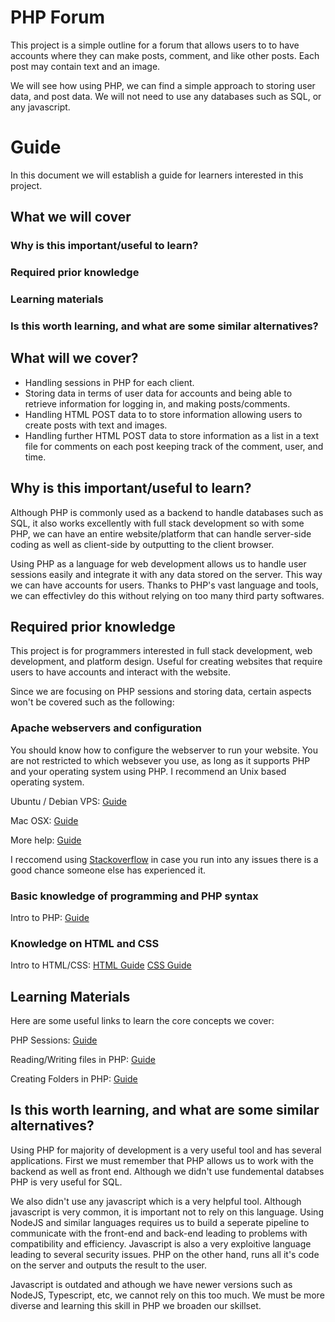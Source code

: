 # PHP Forum

This project is a simple outline for a forum that allows users to to have accounts where they can make posts, comment, and like other posts. Each post may contain text and an image. 

We will see how using PHP, we can find a simple approach to storing user data, and post data. We will not need to use any databases such as SQL, or any javascript.

# Guide

In this document we will establish a guide for learners interested in this project. 

## What we will cover

### Why is this important/useful to learn?

### Required prior knowledge

### Learning materials

### Is this worth learning, and what are some similar alternatives?

## What will we cover?

- Handling sessions in PHP for each client.
- Storing data in terms of user data for accounts and being able to retrieve information for logging in, and making posts/comments.
- Handling HTML POST data to to store information allowing users to create posts with text and images.
- Handling further HTML POST data to store information as a list in a text file for comments on each post keeping track of the comment, user, and time.


## Why is this important/useful to learn?

Although PHP is commonly used as a backend to handle databases such as SQL, it also works excellently with full stack development so with some PHP, we can have an entire website/platform that can handle server-side coding as well as client-side by outputting to the client browser.

Using PHP as a language for web development allows us to handle user sessions easily and integrate it with any data stored on the server. This way we can have accounts for users. Thanks to PHP's vast language and tools, we can effectivley do this without relying on too many third party softwares.

## Required prior knowledge

This project is for programmers interested in full stack development, web development, and platform design. Useful for creating websites that require users to have accounts and interact with the website.

Since we are focusing on PHP sessions and storing data, certain aspects won't be covered such as the following:

### Apache webservers and configuration
You should know how to configure the webserver to run your website. You are not restricted to which websever you use, as long as it supports PHP and your operating system using PHP. I recommend an Unix based operating system.

Ubuntu / Debian VPS: [Guide](https://www.digitalocean.com/community/tutorials/how-to-configure-the-apache-web-server-on-an-ubuntu-or-debian-vps)
	
Mac OSX: [Guide](https://pimylifeup.com/install-apache-on-macos/)

More help: [Guide](https://opensource.com/article/18/2/apache-web-server-configuration)

I reccomend using [Stackoverflow](https://stackoverflow.com/) in case you run into any issues there is a good chance someone else has experienced it.

### Basic knowledge of programming and PHP syntax

Intro to PHP: [Guide](https://www.w3schools.com/php/php_intro.asp)

### Knowledge on HTML and CSS

Intro to HTML/CSS: [HTML Guide](https://www.w3schools.com/html/default.asp) [CSS Guide](https://www.w3schools.com/css/default.asp)

## Learning Materials

Here are some useful links to learn the core concepts we cover:

PHP Sessions: [Guide](https://www.w3schools.com/php/php_sessions.asp)

Reading/Writing files in PHP: [Guide](https://www.w3schools.com/php/php_file_open.asp)

Creating Folders in PHP: [Guide](https://help.scriptcase.net/portal/en/kb/articles/create-a-folder-using-php-code#:~:text=To%20create%20a%20folder%20on,read%20%2F%20write%20the%20new%20folder.)



## Is this worth learning, and what are some similar alternatives?

Using PHP for majority of development is a very useful tool and has several applications. First we must remember that PHP allows us to work with the backend as well as front end. Although we didn't use fundemental databses PHP is very useful for SQL. 

We also didn't use any javascript which is a very helpful tool. Although javascript is very common, it is important not to rely on this language. Using NodeJS and similar languages requires us to build a seperate pipeline to communicate with the front-end and back-end leading to problems with compatibility and efficiency. Javascript is also a very exploitive language leading to several security issues. PHP on the other hand, runs all it's code on the server and outputs the result to the user.

Javascript is outdated and athough we have newer versions such as NodeJS, Typescript, etc, we cannot rely on this too much. We must be more diverse and learning this skill in PHP we broaden our skillset.